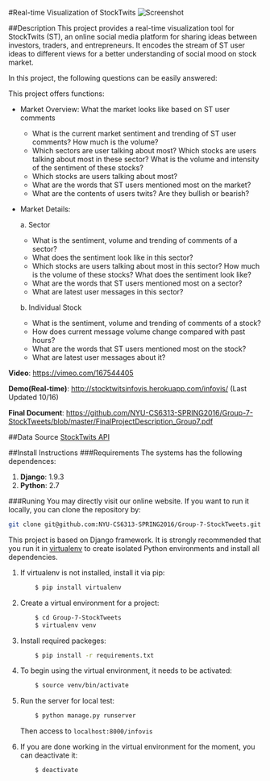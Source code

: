 #Real-time Visualization of StockTwits
![Screenshot](https://github.com/NYU-CS6313-SPRING2016/Group-7-StockTweets/blob/master/Screenshot_new.png "Screenshot")

##Description
This project provides a real-time visualization tool for StockTwits (ST), an online social media platform for sharing ideas between investors, traders, and entrepreneurs. It encodes the stream of ST user ideas to different views for a better understanding of social mood on stock market.

In this project, the following questions can be easily answered:

This project offers functions:

* Market Overview: What the market looks like based on ST user comments
    * What is the current market sentiment and trending of ST user comments? How much is the volume?
    * Which sectors are user talking about most? Which stocks are users talking about most in these sector? What is the volume and intensity of the sentiment of these stocks?
    * Which stocks are users talking about most?
    * What are the words that ST users mentioned most on the market?
    * What are the contents of users twits? Are they bullish or bearish?

* Market Details:

    a. Sector
    * What is the sentiment, volume and trending of comments of a sector?
    * What does the sentiment look like in this sector?
    * Which stocks are users talking about most in this sector? How much is the volume of these stocks? What does the sentiment look like?
    * What are the words that ST users mentioned most on a sector?
    * What are latest user messages in this sector?

    b. Individual Stock
    * What is the sentiment, volume and trending of comments of a stock?
    * How does current message volume change compared with past hours?
    * What are the words that ST users mentioned most on the stock?
    * What are latest user messages about it?


**Video**: https://vimeo.com/167544405

**Demo(Real-time)**: http://stocktwitsinfovis.herokuapp.com/infovis/ (Last Updated 10/16)

**Final Document**: https://github.com/NYU-CS6313-SPRING2016/Group-7-StockTweets/blob/master/FinalProjectDescription_Group7.pdf

##Data Source
[StockTwits API](http://stocktwits.com/developers)

##Install Instructions
###Requirements
The systems has the following dependences:

1. **Django**: 1.9.3
2. **Python**: 2.7

###Runing
You may directly visit our online website. If you want to run it locally, you can clone the repository by:
```sh
git clone git@github.com:NYU-CS6313-SPRING2016/Group-7-StockTweets.git
```

This project is based on Django framework. It is strongly recommended that you run it in [virtualenv](https://github.com/kennethreitz/python-guide/blob/master/docs/dev/virtualenvs.rst) to create isolated Python environments and install all dependencies.

1. If virtualenv is not installed, install it via pip:

	```sh
		$ pip install virtualenv
	```

2. Create a virtual environment for a project:

	```sh
		$ cd Group-7-StockTweets
		$ virtualenv venv
	```

3. Install required packeges:

	```sh
		$ pip install -r requirements.txt
	```


4. To begin using the virtual environment, it needs to be activated:

	```sh
		$ source venv/bin/activate
	```

5. Run the server for local test:

	```sh
		$ python manage.py runserver
	```

	Then access to `localhost:8000/infovis`

5. If you are done working in the virtual environment for the moment, you can deactivate it:

	```sh
		$ deactivate
	```
